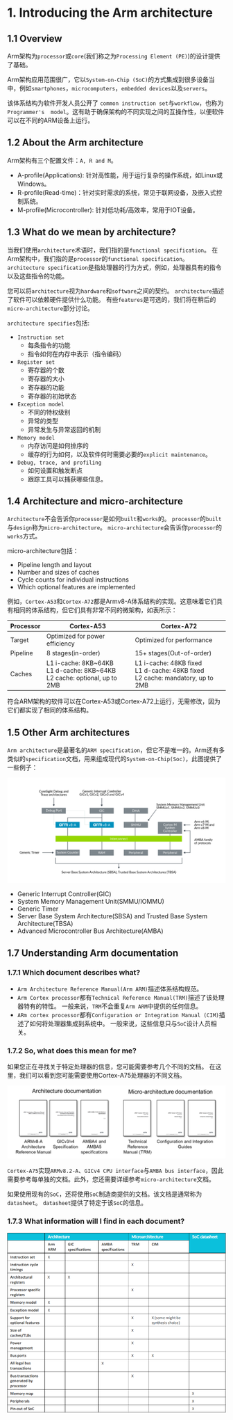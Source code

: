 # 1. Introducing the Arm architecture

## 1.1 Overview

Arm架构为`processor`或`core`(我们称之为`Processing Element (PE)`)的设计提供了基础。

Arm架构应用范围很广，它以`System-on-Chip (SoC)`的方式集成到很多设备当中，例如`smartphones`，`microcomputers`，`embedded devices`以及`servers`。

该体系结构为软件开发人员公开了 `common instruction set`与`workflow`，也称为`Programmer's 
model`。这有助于确保架构的不同实现之间的互操作性，以便软件可以在不同的ARM设备上运行。

## 1.2 About the Arm architecture

Arm架构有三个配置文件：`A, R and M`。
- A-profile(Applications): 针对高性能，用于运行复杂的操作系统，如Linux或Windows。
- R-profile(Read-time)：针对实时需求的系统，常见于联网设备，及嵌入式控制系统。
- M-profile(Microcontroller): 针对低功耗/高效率，常用于IOT设备。

## 1.3 What do we mean by architecture?

当我们使用`architecture`术语时，我们指的是`functional specification`。
在Arm架构中，我们指的是`processor`的`functional specification`。
`architecture specification`是指处理器的行为方式，例如，处理器具有的指令以及这些指令的功能。


您可以将`architecture`视为`hardware`和`software`之间的契约。
`architecture`描述了软件可以依赖硬件提供什么功能。
有些`features`是可选的，我们将在稍后的`micro-architecture`部分讨论。

`architecture specifies`包括:
- `Instruction set`
    - 每条指令的功能
    - 指令如何在内存中表示（指令编码）
- `Register set`
    - 寄存器的个数
    - 寄存器的大小
    - 寄存器的功能
    - 寄存器的初始状态
- `Exception model`
    - 不同的特权级别
    - 异常的类型
    - 异常发生与异常返回的机制
- `Memory model`
    - 内存访问是如何排序的
    - 缓存的行为如何，以及软件何时需要必要的`explicit maintenance`。
- `Debug, trace, and profiling`
    - 如何设置和触发断点
    - 跟踪工具可以捕获哪些信息。

## 1.4 Architecture and micro-architecture

`Architecture`不会告诉你`processor`是如何`built`和`works`的。
`processor`的`built`与`design`称为`micro-architecture`。
`micro-architecture`会告诉你`processor`的`works`方式。

micro-architecture包括：
- Pipeline length and layout
- Number and sizes of caches
- Cycle counts for individual instructions
- Which optional features are implemented

例如，`Cortex-A53`和`Cortex-A72`都是Armv8-A体系结构的实现。这意味着它们具有相同的体系结构，但它们具有非常不同的微架构，如表所示：


Processor | Cortex-A53 | Cortex-A72
---|---|---
Target | Optimized for power efficiency | Optimized for performance
Pipeline | 8 stages(in-order) | 15+ stages(Out-of-order)
Caches | L1 i-cache: 8KB~64KB</br> L1 d-cache: 8KB~64KB</br>L2 cache: optional, up to 2MB | L1 i-cache: 48KB fixed</br>L1 d-cache: 48KB fixed</br> L2 cache: mandatory, up to 2MB

符合ARM架构的软件可以在Cortex-A53或Cortex-A72上运行，无需修改，因为它们都实现了相同的体系结构。

## 1.5 Other Arm architectures

`Arm architecture`是最著名的`ARM specification`，但它不是唯一的。Arm还有多类似的`specification`文档，用来组成现代的`System-on-Chip(Soc)`，此图提供了一些例子：

![image](./Images/0x1.png)

- Generic Interrupt Controller(GIC)
- System Memory Management Unit(SMMU/IOMMU)
- Generic Timer
- Server Base System Architecture(SBSA) and Trusted Base System Architecture(TBSA)
- Advanced Microcontroller Bus Architecture(AMBA)

## 1.7 Understanding Arm documentation

### 1.7.1 Which document describes what?

- `Arm Architecture Reference Manual(Arm ARM)`描述体系结构规范。
- `Arm Cortex processor`都有`Technical Reference Manual(TRM)`描述了该处理器特有的特性。 一般来说，`TRM`不会重复`Arm ARM`中提供的任何信息。
- `ARm cortex processor`都有`Configuration or Integration Manual (CIM)`描述了如何将处理器集成到系统中。 一般来说，这些信息只与`SoC`设计人员相关。

### 1.7.2 So, what does this mean for me?

如果您正在寻找关于特定处理器的信息，您可能需要参考几个不同的文档。
在这里，我们可以看到您可能需要使用Cortex-A75处理器的不同文档。

![image](./Images/0x2.png)

`Cortex-A75`实现`ARMv8.2-A`、`GICv4 CPU interface`与`AMBA bus interface`，因此需要参考每单独的文档。此外，您还需要详细参考`micro-architecture`文档。

如果使用现有的`SoC`，还将使用`SoC`制造商提供的文档。该文档是通常称为`datasheet`。
`datasheet`提供了特定于该`SoC`的信息。

### 1.7.3 What information will I find in each document?

![image](./Images/0x3.png)

